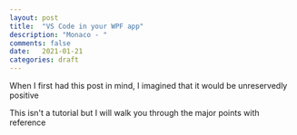 ```yaml
---
layout: post
title:  "VS Code in your WPF app"
description: "Monaco - "
comments: false
date:   2021-01-21
categories: draft
---
```




When I first had this post in mind, I imagined that it would be unreservedly positive

This isn't a tutorial but I will walk you through the major points with reference 
